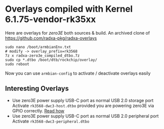 # Overlays compiled with Kernel 6.1.75-vendor-rk35xx

Here are overlays for *zero3E* both sources & build. An archived clone of https://github.com/radxa-pkg/radxa-overlays
```
sudo nano /boot/armbianEnv.txt
# modify -> overlay_prefix=rk3568
7z x radxa-zero3e_compiled_dtbo.7z
sudo cp *.dtbo /boot/dtb/rockchip/overlay/
sudo reboot
```
Now you can use `armbian-config` to activate / deactivate overlays easily

## Interesting Overlays
- Use zero3E power supply USB-C port as normal USB 2.0 storage port
Activate `rk3568-dwc3-host.dtbo` provided you are powering zero3E via GPIO correctly. [Read how](https://forum.radxa.com/t/power-the-zero-via-gpio-pins/13465/4)
- Use zero3E power supply USB-C port as normal USB 2.0 peripheral port
Activate `rk3568-dwc3-peripheral.dtbo`
